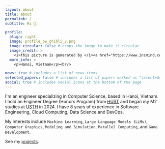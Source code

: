 ```yaml
---
layout: about
title: about
permalink: /
subtitle: Hi 👋.

profile:
  align: right
  image: profile_bw_ghibli_2.png
  image_circular: false # crops the image to make it circular
  image_credit: >
    <i>this picture is generated by </i><a href="https://www.insmind.com">www.insmind.com</a>
  more_info: >
    <p>Hanoi, Vietnam</p><br/>

news: true # includes a list of news items
selected_papers: false # includes a list of papers marked as "selected={true}"
social: true # includes social icons at the bottom of the page
---
```


I'm an engineer specializing in Computer Science, based in Hanoi, Vietnam. I hold an Engineer Degree (Honors Program) from [HUST](https://hust.edu.vn/en/) and began my M2 studies at [USTH](https://usth.edu.vn/en) in 2024. I have 8 years of experience in Software Engineering, Cloud Computing, Data Science and DevOps.

My interests include `Machine Learning`, `Large Language Models (LLMs)`, `Computer Graphics`, `Modeling and Simulation`, `Parallel Computing`, and `Game Development`.

See my [projects](/projects/).
